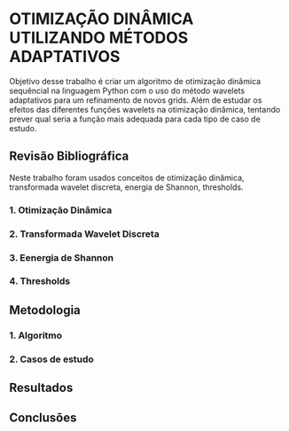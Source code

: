 # OTIMIZAÇÃO DINÂMICA UTILIZANDO MÉTODOS ADAPTATIVOS

Objetivo desse trabalho é criar um algoritmo de otimização dinâmica sequêncial na linguagem Python com o uso do método wavelets adaptativos para um refinamento de novos grids. Além de estudar os efeitos das diferentes funções wavelets na otimização dinâmica, tentando prever qual seria a função mais adequada para cada tipo de caso de estudo.

## Revisão Bibliográfica

Neste trabalho foram usados conceitos de otimização dinâmica, transformada wavelet discreta, energia de Shannon, thresholds.

### 1. Otimização Dinâmica

### 2. Transformada Wavelet Discreta

### 3. Eenergia de Shannon 

### 4. Thresholds

## Metodologia

### 1. Algoritmo

### 2. Casos de estudo

## Resultados

## Conclusões
